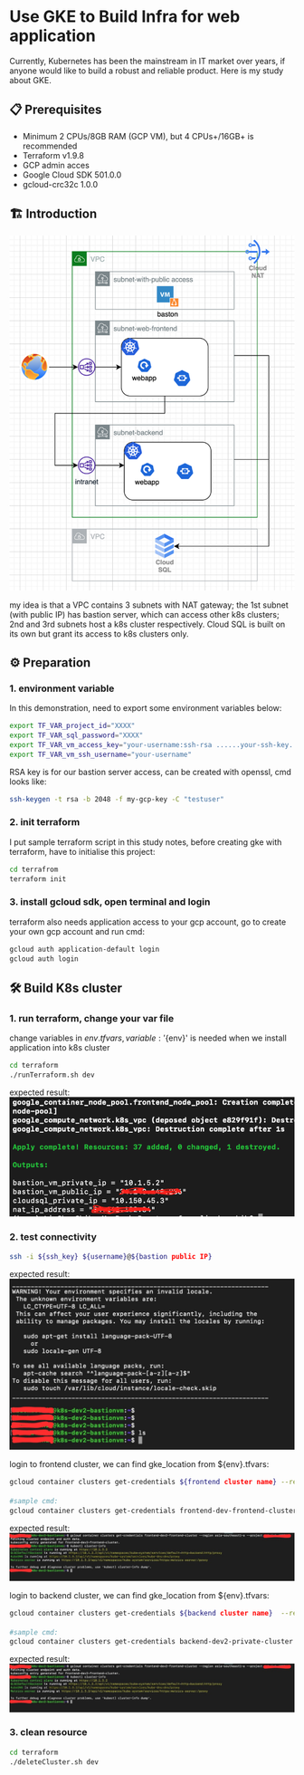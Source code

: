 # Use GKE to Build Infra for web application

Currently, Kubernetes has been the mainstream in IT market over years, if anyone would like to build a robust and reliable product. Here is my study about GKE. 


## 📋 Prerequisites

- Minimum 2 CPUs/8GB RAM (GCP VM), but 4 CPUs+/16GB+ is recommended
- Terraform v1.9.8
- GCP admin acces
- Google Cloud SDK 501.0.0
- gcloud-crc32c 1.0.0

## 🏗️ Introduction

![gke web architecture](./imgs/gke_infra.png)

my idea is that a VPC contains 3 subnets with NAT gateway; the 1st subnet (with public IP) has bastion server, which can access other k8s clusters; 2nd and 3rd subnets host a k8s cluster respectively. Cloud SQL is built on its own but grant its access to k8s clusters only.

## ⚙️ Preparation

### 1. environment variable
In this demonstration, need to export some environment variables below:

```bash
export TF_VAR_project_id="XXXX"
export TF_VAR_sql_password="XXXX"
export TF_VAR_vm_access_key="your-username:ssh-rsa ......your-ssh-key..."
export TF_VAR_vm_ssh_username="your-username" 
```
RSA key is for our bastion server access, can be created with openssl, cmd looks like:
```bash
ssh-keygen -t rsa -b 2048 -f my-gcp-key -C "testuser"
```
### 2. init terraform

I put sample terraform script in this study notes, before creating gke with terraform, have to initialise this project:
```bash
cd terrafrom
terraform init
```
### 3. install gcloud sdk, open terminal and login
terraform also needs application access to your gcp account, go to create your own gcp account and run cmd:
```bash
gcloud auth application-default login
gcloud auth login
```

## 🛠️ Build K8s cluster

### 1. run terraform, change your var file

change variables in ${env}.tfvars, 
variable: '${env}' is needed when we install application into k8s cluster

```bash 
cd terraform
./runTerraform.sh dev                 
```

expected result:
![terraform result](./imgs/terraform_result.png)

### 2. test connectivity
```bash
ssh -i ${ssh_key} ${username}@${bastion public IP}
```
expected result: 
![ssh bastion server](./imgs/ssh_bastion_server.jpg)

login to frontend cluster, we can find gke_location from ${env}.tfvars:
```bash
gcloud container clusters get-credentials ${frontend cluster name} --region ${gke_location} --project ${project id}

#sample cmd:
gcloud container clusters get-credentials frontend-dev-frontend-cluster --region asia-southeast1-a --project xxxxxx
```
expected result:
![access frontend k8s](./imgs/access_frontend_k8s.jpg)

login to backend cluster, we can find gke_location from ${env}.tfvars:
```bash
gcloud container clusters get-credentials ${backend cluster name}  --region ${gke_location} --project ${project id}

#sample cmd:
gcloud container clusters get-credentials backend-dev2-private-cluster --region asia-southeast1-a --project xxxxxx
```
expected result:
![access frontend k8s](./imgs/access_frontend_k8s.jpg)

### 3. clean resource
```bash 
cd terraform
./deleteCluster.sh dev                 
```